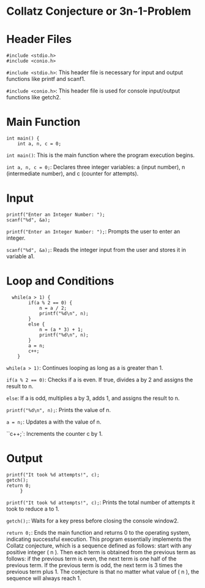 # Collatz Conjecture or 3n-1-Problem

# Header Files
```
#include <stdio.h>
#include <conio.h>
```

`#include <stdio.h>`: This header file is necessary for input and output functions like printf and scanf1.

`#include <conio.h>`: This header file is used for console input/output functions like getch2.

# Main Function
```
int main() {
    int a, n, c = 0;
```
`int main()`: This is the main function where the program execution begins.

`int a, n, c = 0;`: Declares three integer variables: a (input number), n (intermediate number), and c (counter for attempts).

# Input
    printf("Enter an Integer Number: ");
    scanf("%d", &a);

`printf("Enter an Integer Number: ");`: Prompts the user to enter an integer.

`scanf("%d", &a);`: Reads the integer input from the user and stores it in variable a1.

# Loop and Conditions
  
```
  while(a > 1) {
        if(a % 2 == 0) {
            n = a / 2;
            printf("%d\n", n);
        }
        else {
            n = (a * 3) + 1;
            printf("%d\n", n);
        }
        a = n;
        c++;
    }
```
`while(a > 1)`: Continues looping as long as a is greater than 1.

`if(a % 2 == 0)`: Checks if a is even. If true, divides a by 2 and assigns the result to n.

`else`: If a is odd, multiplies a by 3, adds 1, and assigns the result to n.

`printf("%d\n", n);`: Prints the value of n.

`a = n;`: Updates a with the value of n.

``c++;`: Increments the counter c by 1.

# Output
    printf("It took %d attempts!", c);
    getch();
    return 0;                                                                                                                                                                                                                                                                  
         }

`printf("It took %d attempts!", c);`: Prints the total number of attempts it took to reduce a to 1.

`getch();`: Waits for a key press before closing the console window2.

`return 0;`: Ends the main function and returns 0 to the operating system, indicating successful execution.
This program essentially implements the Collatz conjecture, which is a sequence defined as follows: start with any positive integer ( n ). Then each term is obtained from the previous term as follows: if the previous term is even, the next term is one half of the previous term. If the previous term is odd, the next term is 3 times the previous term plus 1. The conjecture is that no matter what value of ( n ), the sequence will always reach 1.
